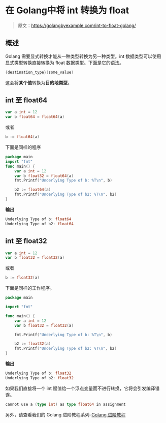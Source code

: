 # 在 Golang中将 int 转换为 float

> 原文：<https://golangbyexample.com/int-to-float-golang/>

## **概述**

Golang 需要显式转换才能从一种类型转换为另一种类型。int 数据类型可以使用显式类型转换直接转换为 float 数据类型。下面是它的语法。

```go
{destination_type}(some_value) 
```

这会将**某个值**转换为**目的地类型**。

## **int 至 float64**

```go
var a int = 12
var b float64 = float64(a)
```

或者

```go
b := float64(a)
```

下面是同样的程序

```go
package main
import "fmt"
func main() {
    var a int = 12
    var b float32 = float64(a)
    fmt.Printf("Underlying Type of b: %T\n", b)

    b2 := float64(a)
    fmt.Printf("Underlying Type of b2: %T\n", b2)
}
```

**输出**

```go
Underlying Type of b: float64
Underlying Type of b2: float64
```

## **int 至 float32**

```go
var a int = 12
var b float32 = float32(a)
```

或者

```go
b := float32(a)
```

下面是同样的工作程序。

```go
package main

import "fmt"

func main() {
	var a int = 12
	var b float32 = float32(a)

	fmt.Printf("Underlying Type of b: %T\n", b)

	b2 := float32(a)
	fmt.Printf("Underlying Type of b2: %T\n", b2)
}
```

**输出**

```go
Underlying Type of b: float32
Underlying Type of b2: float32
```

如果我们直接将一个 int 赋值给一个浮点变量而不进行转换，它将会引发编译错误。

```go
cannot use a (type int) as type float64 in assignment
```

另外，请查看我们的 Golang 进阶教程系列–[Golang 进阶教程](https://golangbyexample.com/golang-comprehensive-tutorial/)